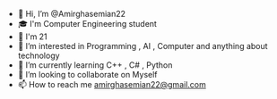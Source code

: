 - 👋 Hi, I’m @Amirghasemian22
- 🎓 I'm Computer Engineering student
- 🪪 I'm 21
- 👀 I’m interested in Programming , AI , Computer and anything about technology
- 🌱 I’m currently learning C++ , C# , Python
- 💞️ I’m looking to collaborate on Myself
- 📫 How to reach me amirghasemian22@gmail.com

